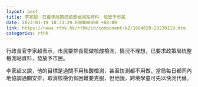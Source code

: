 ```yaml
---
layout: post
title: 李家超：已要求政策局統整檢測站資料　發放予市民
date: 2023-01-19 18:33:29.000000000 +08:00
link: https://news.rthk.hk/rthk/ch/component/k2/1684620-20230119.htm
categories: rthk
---
```


行政長官李家超表示，市民要排長龍做核酸檢測，情況不理想，已要求政策局統整檢測站資料，發放予市民。

李家超又說，他的目標是過關不用核酸檢測，甚至快測都不用做，當局每日都同內地協調通關安排，取消核檢仍有困難要克服，但他說，跨境學童可先以快測代替。
